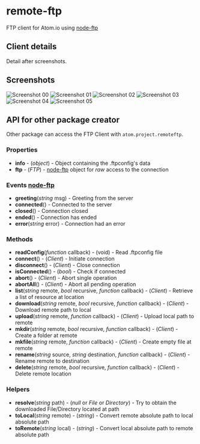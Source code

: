 # remote-ftp

FTP client for Atom.io using [node-ftp](https://github.com/mscdex/node-ftp)

## Client details

Detail after screenshots.

## Screenshots

![Screenshot 00](https://raw.githubusercontent.com/mgrenier/remote-ftp/dev/images/remote-ftp-00.png)
![Screenshot 01](https://raw.githubusercontent.com/mgrenier/remote-ftp/dev/images/remote-ftp-01.png)
![Screenshot 02](https://raw.githubusercontent.com/mgrenier/remote-ftp/dev/images/remote-ftp-02.png)
![Screenshot 03](https://raw.githubusercontent.com/mgrenier/remote-ftp/dev/images/remote-ftp-03.png)
![Screenshot 04](https://raw.githubusercontent.com/mgrenier/remote-ftp/dev/images/remote-ftp-04.png)
![Screenshot 05](https://raw.githubusercontent.com/mgrenier/remote-ftp/dev/images/remote-ftp-05.png)

## API for other package creator

Other package can access the FTP Client with ```atom.project.remoteftp```.

### Properties
* **info** - (_object_) - Object containing the .ftpconfig's data
* **ftp** - (_FTP_) - [node-ftp](https://github.com/mscdex/node-ftp) object for _raw_ access to the connection

### Events [node-ftp](https://github.com/mscdex/node-ftp#events)
* **greeting**(_string_ msg) - Greeting from the server
* **connected**() - Connected to the server
* **closed**() - Connection closed
* **ended**() - Connection has ended
* **error**(_string_ error) - Connection had an error

### Methods
* **readConfig**(_function_ callback) - (void) - Read .ftpconfig file
* **connect**() - (_Client_) - Initiate connection
* **disconnect**() - (_Client_) - Close connection
* **isConnected**() - (_bool_) - Check if connected
* **abort**() - (_Client_) - Abort single operation
* **abortAll**() - (_Client_) - Abort all pending operation
* **list**(_string_ remote, _bool_ recursive, _function_ callback) - (_Client_) - Retrieve a list of resource at location
* **download**(_string_ remote, _bool_ recursive, _function_ callback) - (_Client_) - Download remote path to local
* **upload**(_string_ remote, _function_ callback) - (_Client_) - Upload local path to remote
* **mkdir**(_string_ remote, _bool_ recursive, _function_ callback) - (_Client_) - Create a folder at remote
* **mkfile**(_string_ remote, _function_ callback) - (_Client_) - Create empty file at remote
* **rename**(_string_ source, _string_ destination, _function_ callback) - (_Client_) - Rename remote to destination
* **delete**(_string_ remote, _bool_ recursive, _function_ callback) - (_Client_) - Delete remote location

### Helpers

* **resolve**(_string_ path) - (_null_ or _File_ or _Directory_) - Try to obtain the downloaded File/Directory located at path
* **toLocal**(_string_ remote) - (_string_) - Convert remote absolute path to local absolute path
* **toRemote**(_string_ local) - (_string_) - Convert local absolute path to remote absolute path
